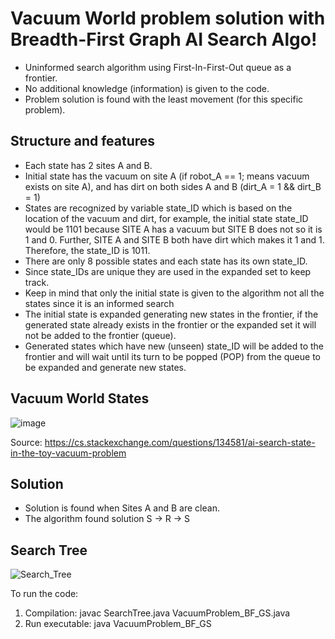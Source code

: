 # Vacuum World problem solution with Breadth-First Graph AI Search Algo!

- Uninformed search algorithm using First-In-First-Out queue as a frontier. 
- No additional knowledge (information) is given to the code. 
- Problem solution is found with the least movement (for this specific problem).

## Structure and features
- Each state has 2 sites A and B.
- Initial state has the vacuum on site A (if robot_A == 1; means vacuum exists on site A), and has dirt on both sides A and B (dirt_A = 1 && dirt_B = 1)
- States are recognized by variable state_ID which is based on the location of the vacuum and dirt, for example, the initial state state_ID would be 1101 because SITE A has a vacuum but SITE B does not so it is 1 and 0. Further, SITE A and SITE B both have dirt which makes it 1 and 1. Therefore, the state_ID is 1011.
- There are only 8 possible states and each state has its own state_ID.
- Since state_IDs are unique they are used in the expanded set to keep track.
- Keep in mind that only the initial state is given to the algorithm not all the states since it is an informed search
- The initial state is expanded generating new states in the frontier, if the generated state already exists in the frontier or the expanded set it will not be added to the frontier (queue).
- Generated states which have new (unseen) state_ID will be added to the frontier and will wait until its turn to be popped (POP) from the queue to be expanded and generate new states.

## Vacuum World States

  ![image](https://github.com/user-attachments/assets/49b79f1c-15c1-47de-9e54-490deea6a302)

Source: https://cs.stackexchange.com/questions/134581/ai-search-state-in-the-toy-vacuum-problem 

## Solution
- Solution is found when Sites A and B are clean.
- The algorithm found solution S -> R -> S 

## Search Tree

  ![Search_Tree](https://github.com/user-attachments/assets/e001df00-5dae-43db-b8af-1f6d41663144)

To run the code: 
1. Compilation: javac SearchTree.java VacuumProblem_BF_GS.java
2. Run executable: java VacuumProblem_BF_GS

